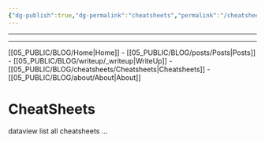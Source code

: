 ```yaml
---
{"dg-publish":true,"dg-permalink":"cheatsheets","permalink":"/cheatsheets/"}
---
```


---
---
[[05_PUBLIC/BLOG/Home\|Home]] - [[05_PUBLIC/BLOG/posts/Posts\|Posts]] - [[05_PUBLIC/BLOG/writeup/_writeup\|WriteUp]] - [[05_PUBLIC/BLOG/cheatsheets/Cheatsheets\|Cheatsheets]] - [[05_PUBLIC/BLOG/about/About\|About]]

# CheatSheets

dataview list all cheatsheets ...